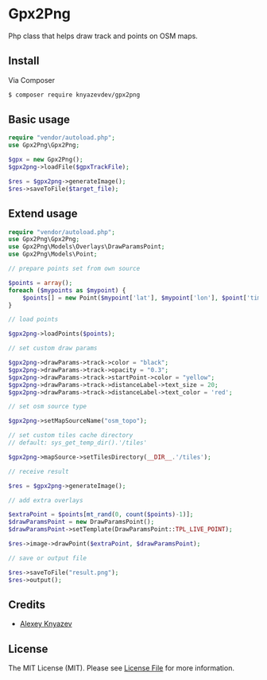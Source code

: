 # Gpx2Png

Php class that helps draw track and points on OSM maps.

## Install

Via Composer

``` bash
$ composer require knyazevdev/gpx2png
```

## Basic usage

``` php
require "vendor/autoload.php";
use Gpx2Png\Gpx2Png;

$gpx = new Gpx2Png();
$gpx2png->loadFile($gpxTrackFile);

$res = $gpx2png->generateImage();
$res->saveToFile($target_file);
```

## Extend usage

``` php
require "vendor/autoload.php";
use Gpx2Png\Gpx2Png;
use Gpx2Png\Models\Overlays\DrawParamsPoint;
use Gpx2Png\Models\Point;

// prepare points set from own source 

$points = array();
foreach ($mypoints as $mypoint) {
    $points[] = new Point($mypoint['lat'], $mypoint['lon'], $point['timestamp']);
}

// load points

$gpx2png->loadPoints($points);

// set custom draw params

$gpx2png->drawParams->track->color = "black";
$gpx2png->drawParams->track->opacity = "0.3";
$gpx2png->drawParams->track->startPoint->color = "yellow";
$gpx2png->drawParams->track->distanceLabel->text_size = 20;
$gpx2png->drawParams->track->distanceLabel->text_color = 'red';

// set osm source type

$gpx2png->setMapSourceName("osm_topo");

// set custom tiles cache directory
// default: sys_get_temp_dir().'/tiles'

$gpx2png->mapSource->setTilesDirectory(__DIR__.'/tiles');

// receive result

$res = $gpx2png->generateImage();

// add extra overlays

$extraPoint = $points[mt_rand(0, count($points)-1)];
$drawParamsPoint = new DrawParamsPoint();
$drawParamsPoint->setTemplate(DrawParamsPoint::TPL_LIVE_POINT);

$res->image->drawPoint($extraPoint, $drawParamsPoint);

// save or output file

$res->saveToFile("result.png");
$res->output();

```


## Credits

- [Alexey Knyazev](https://github.com/knyazevdev)

## License

The MIT License (MIT). Please see [License File](LICENSE.md) for more information.
